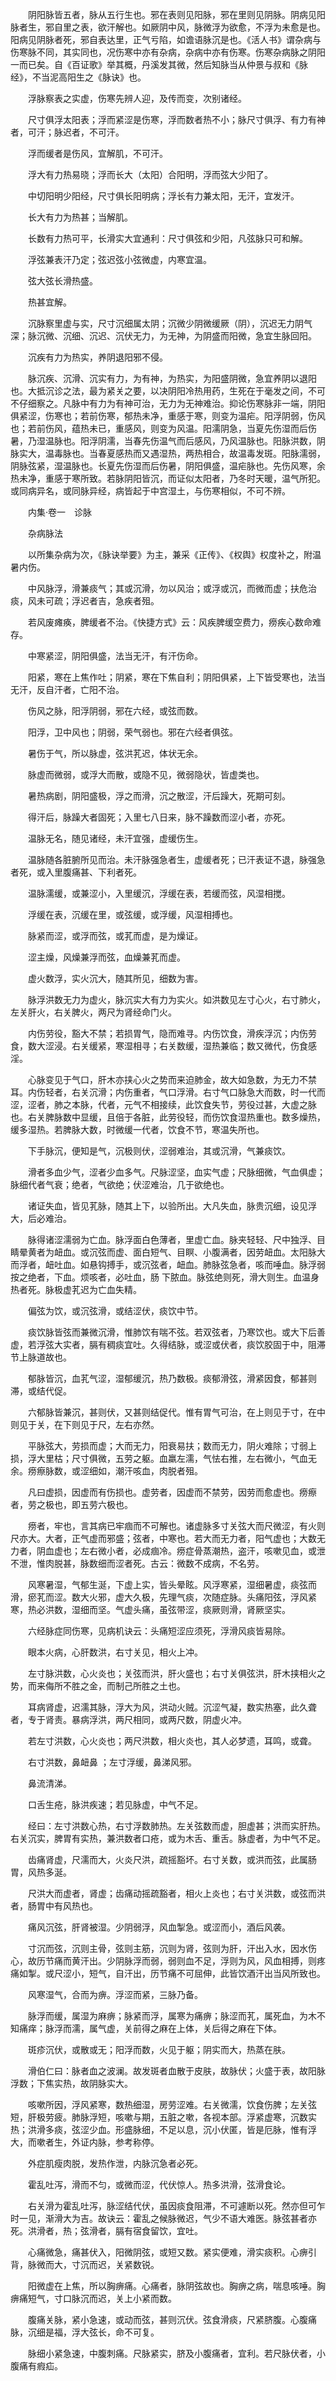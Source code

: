 <!-- { "loadSidebar": true } -->
　　阴阳脉皆五者，脉从五行生也。邪在表则见阳脉，邪在里则见阴脉。阴病见阳脉者生，邪自里之表，欲汗解也。如厥阴中风，脉微浮为欲愈，不浮为未愈是也。阳病见阴脉者死，邪自表达里，正气亏陷，如谵语脉沉是也。《活人书》谓杂病与伤寒脉不同，其实同也，况伤寒中亦有杂病，杂病中亦有伤寒。伤寒杂病脉之阴阳一而已矣。自《百证歌》举其概，丹溪发其微，然后知脉当从仲景与叔和《脉经》，不当泥高阳生之《脉诀》也。

　　浮脉察表之实虚，伤寒先辨人迎，及传而变，次别诸经。

　　尺寸俱浮太阳表；浮而紧涩是伤寒，浮而数者热不小；脉尺寸俱浮、有力有神者，可汗；脉迟者，不可汗。

　　浮而缓者是伤风，宜解肌，不可汗。

　　浮大有力热易晓；浮而长大（太阳）合阳明，浮而弦大少阳了。

　　中切阳明少阳经，尺寸俱长阳明病；浮长有力兼太阳，无汗，宜发汗。

　　长大有力为热甚；当解肌。

　　长数有力热可平，长滑实大宜通利：尺寸俱弦和少阳，凡弦脉只可和解。

　　浮弦兼表汗乃定；弦迟弦小弦微虚，内寒宜温。

　　弦大弦长滑热盛。

　　热甚宜解。

　　沉脉察里虚与实，尺寸沉细属太阴；沉微少阴微缓厥（阴），沉迟无力阴气深；脉沉微、沉细、沉迟、沉伏无力，为无神，为阴盛而阳微，急宜生脉回阳。

　　沉疾有力为热实，养阴退阳邪不侵。

　　脉沉疾、沉滑、沉实有力，为有神，为热实，为阳盛阴微，急宜养阴以退阳也。大抵沉诊之法，最为紧关之要，以决阴阳冷热用药，生死在于毫发之间，不可不仔细察之。凡脉中有力为有神可治，无力为无神难治。抑论伤寒脉非一端，阴阳俱紧涩，伤寒也；若前伤寒，郁热未净，重感于寒，则变为温疟。阳浮阴弱，伤风也；若前伤风，蕴热未已，重感风，则变为风温。阳濡阴急，当夏先伤湿而后伤暑，乃湿温脉也。阳浮阴濡，当春先伤温气而后感风，乃风温脉也。阳脉洪数，阴脉实大，温毒脉也。当春夏感热而又遇湿热，两热相合，故温毒发斑。阳脉濡弱，阴脉弦紧，湿温脉也。长夏先伤湿而后伤暑，阴阳俱盛，温疟脉也。先伤风寒，余热未净，重感于寒所致。若脉阴阳皆沉，而证似太阳者，乃冬时天暖，温气所犯。或同病异名，或同脉异经，病皆起于中宫湿土，与伤寒相似，不可不辨。

　　内集·卷一　诊脉

　　杂病脉法

　　以所集杂病为次，《脉诀举要》为主，兼采《正传》、《权舆》权度补之，附温暑内伤。

　　中风脉浮，滑兼痰气；其或沉滑，勿以风治；或浮或沉，而微而虚；扶危治痰，风未可疏；浮迟者吉，急疾者殂。

　　若风废瘫痪，脾缓者不治。《快捷方式》云：风疾脾缓空费力，痨疾心数命难存。

　　中寒紧涩，阴阳俱盛，法当无汗，有汗伤命。

　　阳紧，寒在上焦作吐；阴紧，寒在下焦自利；阴阳俱紧，上下皆受寒也，法当无汗，反自汗者，亡阳不治。

　　伤风之脉，阳浮阴弱，邪在六经，或弦而数。

　　阳浮，卫中风也；阴弱，荣气弱也。邪在六经者俱弦。

　　暑伤于气，所以脉虚，弦洪芤迟，体状无余。

　　脉虚而微弱，或浮大而散，或隐不见，微弱隐状，皆虚类也。

　　暑热病剧，阴阳盛极，浮之而滑，沉之散涩，汗后躁大，死期可刻。

　　得汗后，脉躁大者固死；入里七八日来，脉不躁数而涩小者，亦死。

　　温脉无名，随见诸经，未汗宜强，虚缓伤生。

　　温脉随各脏腑所见而治。未汗脉强急者生，虚缓者死；已汗表证不退，脉强急者死，或入里腹痛甚、下利者死。

　　温脉濡缓，或兼涩小，入里缓沉，浮缓在表，若缓而弦，风湿相搅。

　　浮缓在表，沉缓在里，或弦缓，或浮缓，风湿相搏也。

　　脉紧而涩，或浮而弦，或芤而虚，是为燥证。

　　涩主燥，风燥兼浮而弦，血燥兼芤而虚。

　　虚火数浮，实火沉大，随其所见，细数为害。

　　脉浮洪数无力为虚火，脉沉实大有力为实火。如洪数见左寸心火，右寸肺火，左关肝火，右关脾火，两尺为肾经命门火。

　　内伤劳役，豁大不禁；若损胃气，隐而难寻。内伤饮食，滑疾浮沉；内伤劳食，数大涩浸。右关缓紧，寒湿相寻；右关数缓，湿热兼临；数又微代，伤食感淫。

　　心脉变见于气口，肝木亦挟心火之势而来迫肺金，故大如急数，为无力不禁耳。内伤轻者，右关沉滑；内伤重者，气口浮滑。右寸气口脉急大而数，时一代而涩，涩者，肺之本脉，代者，元气不相接续，此饮食失节，劳役过甚，大虚之脉也。右关脾脉数中显缓，且倍于各脏，此劳役轻，而伤饮食湿热重也。数多燥热，缓多湿热。若脾脉大数，时微缓一代者，饮食不节，寒温失所也。

　　下手脉沉，便知是气，沉极则伏，涩弱难治，其或沉滑，气兼痰饮。

　　滑者多血少气，涩者少血多气。尺脉涩坚，血实气虚；尺脉细微，气血俱虚；脉细代者气衰；绝者，气欲绝；伏涩难治，几于欲绝也。

　　诸证失血，皆见芤脉，随其上下，以验所出。大凡失血，脉贵沉细，设见浮大，后必难治。

　　脉得诸涩濡弱为亡血。脉浮面白色薄者，里虚亡血。脉夹轻轻、尺中独浮、目睛晕黄者为衄血。或沉弦而虚、面白短气、目瞑、小腹满者，因劳衄血。太阳脉大而浮者，衄吐血。如悬钩搏手，或沉弦者，衄血。肺脉弦急者，咳而唾血。脉浮弱按之绝者，下血。烦咳者，必吐血，肠 下脓血。脉弦绝则死，滑大则生。血温身热者死。脉极虚芤迟为亡血失精。

　　偏弦为饮，或沉弦滑，或结涩伏，痰饮中节。

　　痰饮脉皆弦而兼微沉滑，惟肺饮有喘不弦。若双弦者，乃寒饮也。或大下后善虚，若浮弦大实者，膈有稠痰宜吐。久得结脉，或涩或伏者，痰饮胶固于中，阻滞节上脉道故也。

　　郁脉皆沉，血芤气涩，湿郁缓沉，热乃数极。痰郁滑弦，滑紧因食，郁甚则滞，或结代促。

　　六郁脉皆兼沉，甚则伏，又甚则结促代。惟有胃气可治，在上则见于寸，在中则见于关，在下则见于尺，左右亦然。

　　平脉弦大，劳损而虚；大而无力，阳衰易扶；数而无力，阴火难除；寸弱上损，浮大里枯；尺寸俱微，五劳之躯。血羸左濡，气怯右推，左右微小，气血无余。痨瘵脉数，或涩细如，潮汗咳血，肉脱者殂。

　　凡曰虚损，因虚而有伤损也。虚劳者，因虚而不禁劳，因劳而愈虚也。痨瘵者，劳之极也，即五劳六极也。

　　痨者，牢也，言其病已牢痼而不可解也。诸虚脉多寸关弦大而尺微涩，有火则尺亦大。大者，正气虚而邪盛；弦者，中寒也。若大而无力者，阳气虚也；大数无力者，阴血虚也；左右微小者，必成痼冷。痨症骨蒸潮热，盗汗，咳嗽见血，或泄不泄，惟肉脱甚，脉数细而涩者死。古云：微数不成病，不名劳。

　　风寒暑湿，气郁生涎，下虚上实，皆头晕眩。风浮寒紧，湿细暑虚，痰弦而滑，瘀芤而涩。数大火邪，虚大久极，先理气痰，次随症脉。头痛阳弦，浮风紧寒，热必洪数，湿细而坚。气虚头痛，虽弦带涩，痰厥则滑，肾厥坚实。

　　六经脉症同伤寒，见病机诀云：头痛短涩应须死，浮滑风痰皆易除。

　　眼本火病，心肝数洪，右寸关见，相火上冲。

　　左寸脉洪数，心火炎也；关弦而洪，肝火盛也；右寸关俱弦洪，肝木挟相火之势，而来侮所不胜之金，而制己所胜之土也。

　　耳病肾虚，迟濡其脉，浮大为风，洪动火贼。沉涩气凝，数实热塞，此久聋者，专于肾责。暴病浮洪，两尺相同，或两尺数，阴虚火冲。

　　若左寸洪数，心火炎也；两尺洪数，相火炎也，其人必梦遗，耳鸣，或聋。

　　右寸洪数，鼻衄鼻 ；左寸浮缓，鼻涕风邪。

　　鼻流清涕。

　　口舌生疮，脉洪疾速；若见脉虚，中气不足。

　　经曰：左寸洪数心热，右寸浮数肺热。左关弦数而虚，胆虚甚；洪而实肝热。右关沉实，脾胃有实热，兼洪数者口疮，或为木舌、重舌。脉虚者，为中气不足。

　　齿痛肾虚，尺濡而大，火炎尺洪，疏摇豁坏。右寸关数，或洪而弦，此属肠胃，风热多涎。

　　尺洪大而虚者，肾虚；齿痛动摇疏豁者，相火上炎也；右寸关洪数，或弦而洪者，肠胃中有风热也。

　　痛风沉弦，肝肾被湿。少阴弱浮，风血掣急。或涩而小，酒后风袭。

　　寸沉而弦，沉则主骨，弦则主筋，沉则为肾，弦则为肝，汗出入水，因水伤心，故历节痛而黄汗出。少阴脉浮而弱，弱则血不足，浮则为风，风血相搏，则疼痛如掣。或尺涩小，短气，自汗出，历节痛不可屈伸，此皆饮酒汗出当风所致也。

　　风寒湿气，合而为痹。浮涩而紧，三脉乃备。

　　脉浮而缓，属湿为麻痹；脉紧而浮，属寒为痛痹；脉涩而芤，属死血，为木不知痛痒；脉浮而濡，属气虚，关前得之麻在上体，关后得之麻在下体。

　　斑疹沉伏，或散或无；阳浮而数，火见于躯；阴实而大，热蒸在肤。

　　滑伯仁曰：脉者血之波澜。故发斑者血散于皮肤，故脉伏；火盛于表，故阳脉浮数；下焦实热，故阴脉实大。

　　咳嗽所因，浮风紧寒，数热细湿，房劳涩难。右关微濡，饮食伤脾；左关弦短，肝极劳疲。肺脉浮短，咳嗽与期，五脏之嗽，各视本部。浮紧虚寒，沉数实热；洪滑多痰，弦涩少血。形盛脉细，不足以息，沉小伏匿，皆是厄脉，惟有浮大，而嗽者生，外证内脉，参考称停。

　　外症肌瘦肉脱，发热作泄，内脉沉急者必死。

　　霍乱吐泻，滑而不匀，或微而涩，代伏惊人。热多洪滑，弦滑食论。

　　右关滑为霍乱吐泻，脉涩结代伏，虽因痰食阻滞，不可遽断以死。然亦但可乍时一见，渐滑大为吉。故诀云：霍乱之候脉微迟，气少不语大难医。脉弦甚者亦死。洪滑者，热；弦滑者，膈有宿食留饮，宜吐。

　　心痛微急，痛甚伏入，阳微阴弦，或短又数。紧实便难，滑实痰积。心痹引背，脉微而大，寸沉而迟，关紧数锐。

　　阳微虚在上焦，所以胸痹痛。心痛者，脉阴弦故也。胸痹之病，喘息咳唾。胸痹痛短气，寸口脉沉而迟，关上小紧而数。

　　腹痛关脉，紧小急速，或动而弦，甚则沉伏。弦食滑痰，尺紧脐腹。心腹痛脉，沉细是福，浮大弦长，命不可复。

　　脉细小紧急速，中腹刺痛。尺脉紧实，脐及小腹痛者，宜利。若尺脉伏者，小腹痛有瘕疝。

